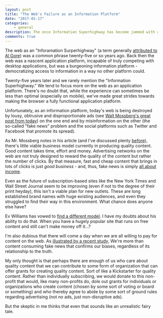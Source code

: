 ```yaml
---
layout: post
title: "The Web's Failure as an Information Platform"
date: "2017-01-17"
categories:
    - general
description: The once Information Superhighway has become jammed with ads and lies.
comments: true
---
```


The web as an "Inforamation Surperhighway" (a term generally [attributed to Al Gore](https://en.wikipedia.org/wiki/Information_superhighway)) was a common phrase twenty-five or so years ago. Back then the web was a nascent application platform, incapable of truly competing with desktop applications, but was a burgeoning information platform - democratizing access to information in a way no other platform could.

Twenty-five years later and we rarely mention the "Information Superhighway." We tend to focus more on the web as an application platform. There's no doubt that, while the experience can sometimes be less than optimal (especially on mobile), we've made great strides towards making the browser a fully functional application platform.

Unfortunately, as an information platform, today's web is being destroyed by lousy, obtrusive and disproportionate ads (see [Walt Mossberg's great post from today](http://www.theverge.com/2017/1/18/14304276/walt-mossberg-online-ads-bad-business)) on the one end and by misinformation on the other (the so-called "fake news" problem and the social platforms such as Twitter and Facebook that promote its spread).

As Mr. Mossberg notes in his article (and I've discussed plenty [before](http://www.remotesynthesis.com/blog/broken-content)), there's little viable business model currently in producing quality content. Good content takes time, effort and money. Advertising networks on the web are not truly designed to reward the quality of the content but rather the number of clicks. By that measure, fast and cheap content that brings in lots of clicks is just _good business_ - and, thus, fake news is simply [all about income](https://www.nytimes.com/2016/11/25/world/europe/fake-news-donald-trump-hillary-clinton-georgia.html).

Even as the future of subscription-based sites like the New York Times and Wall Street Journal seem to be improving (even if not to the degree of their print heyday), this isn't a viable plan for new outlets. These are long established brand names with huge existing audiences, and even they struggled to find their way in this environment. What chance does anyone else have?

Ev Williams has vowed to [find a different model](https://blog.medium.com/renewing-mediums-focus-98f374a960be#.2b33r71zm). I have my doubts about his ability to do that. When you have a hugely popular site that runs on free content and still can't make money off it...?

I'm also dubious that there will come a day when we are all willing to pay for content on the web. As [illustrated by a recent study](https://www.nytimes.com/2017/01/18/upshot/researchers-created-fake-news-heres-what-they-found.html), We're more than content consuming fake news that confirms our biases, regardless of its relationship to the truth.

My only thought is that perhaps there are enough of us who care about quality content that we can contribute to some form of organization that can offer grants for creating quality content. Sort of like a Kickstarter for quality content. Rather than individually subscribing, we would donate to this non-profit that would, like many non-profits do, dole out grants for individuals or organizations who create content (chosen by some sort of voting or board or something) and who thereby agree to abide by some sort of ground rules regarding advertising (not _no_ ads, just non-disruptive ads).

But the skeptic in me thinks that even that sounds like an unrealistic fairy tale.